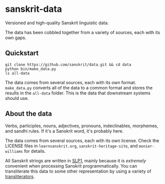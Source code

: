 sanskrit-data
=============

Versioned and high-quality Sanskrit linguistic data.

The data has been cobbled together from a variety of sources, each with its own
gaps.


Quickstart
----------

    git clone https://github.com/sanskrit/data.git && cd data
    python bin/make_data.py
    ls all-data

The data comes from several sources, each with its own format. `make_data.py`
converts all of the data to a common format and stores the results in
the `all-data` folder. This is the data that downstream systems should use.


About the data
--------------
Verbs, participles, nouns, adjectives, pronouns, indeclinables, morphemes, and
sandhi rules. If it's a Sanskrit word, it's probably here.

The data comes from several sources, each with its own license. Check the
LICENSE files in `learnsanskrit.org`, `sanskrit-heritage-site`, and
`monier-williams` for details.

All Sanskrit strings are written in [SLP1](slp1), mainly because it is
*extremely* convenient when processing Sanskrit programmatically. You can
transliterate this data to some other representation by using a variety of
[transliterators](https://github.com/sanskrit/sanscript).

[slp1]: http://sanskrit1.ccv.brown.edu/Sanskrit/Vyakarana/Dhatupatha/mdhvcanidx/disp1/encodinghelp.html
